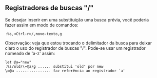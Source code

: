 Registradores de buscas "/"
-----------------------

Se desejar inserir em uma substituição uma busca prévia, você poderia
fazer assim em modo de comandos:
```
:%s,<Ctrl-r>/,novo-texto,g
```
Observação: veja que estou trocando o delimitador da busca para deixar
claro o uso do registrador de buscas "/". Pode-se usar um registrador nomeado
de 'a-z' assim:
```
let @a="new"
:%s/old/\=@a/g ...... substitui 'old' por new
\=@a ................ faz referência ao registrador `a'
```
